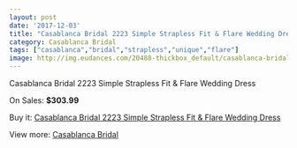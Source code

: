 ```yaml
---
layout: post
date: '2017-12-03'
title: "Casablanca Bridal 2223 Simple Strapless Fit & Flare Wedding Dress"
category: Casablanca Bridal
tags: ["casablanca","bridal","strapless","unique","flare"]
image: http://img.eudances.com/20488-thickbox_default/casablanca-bridal-2223-simple-strapless-fit-flare-wedding-dress.jpg
---
```

Casablanca Bridal 2223 Simple Strapless Fit & Flare Wedding Dress

On Sales: **$303.99**
<a href="https://www.eudances.com/en/casablanca-bridal/6152-casablanca-bridal-2223-simple-strapless-fit-flare-wedding-dress.html"><amp-img layout="responsive" width="600" height="600" src="//img.eudances.com/20488-thickbox_default/casablanca-bridal-2223-simple-strapless-fit-flare-wedding-dress.jpg" alt="Casablanca Bridal 2223 Simple Strapless Fit & Flare Wedding Dress 0" /></a>
<a href="https://www.eudances.com/en/casablanca-bridal/6152-casablanca-bridal-2223-simple-strapless-fit-flare-wedding-dress.html"><amp-img layout="responsive" width="600" height="600" src="//img.eudances.com/20490-thickbox_default/casablanca-bridal-2223-simple-strapless-fit-flare-wedding-dress.jpg" alt="Casablanca Bridal 2223 Simple Strapless Fit & Flare Wedding Dress 1" /></a>
<a href="https://www.eudances.com/en/casablanca-bridal/6152-casablanca-bridal-2223-simple-strapless-fit-flare-wedding-dress.html"><amp-img layout="responsive" width="600" height="600" src="//img.eudances.com/20489-thickbox_default/casablanca-bridal-2223-simple-strapless-fit-flare-wedding-dress.jpg" alt="Casablanca Bridal 2223 Simple Strapless Fit & Flare Wedding Dress 2" /></a>

Buy it: [Casablanca Bridal 2223 Simple Strapless Fit & Flare Wedding Dress](https://www.eudances.com/en/casablanca-bridal/6152-casablanca-bridal-2223-simple-strapless-fit-flare-wedding-dress.html "Casablanca Bridal 2223 Simple Strapless Fit & Flare Wedding Dress")

View more: [Casablanca Bridal](https://www.eudances.com/en/4-casablanca-bridal "Casablanca Bridal")
